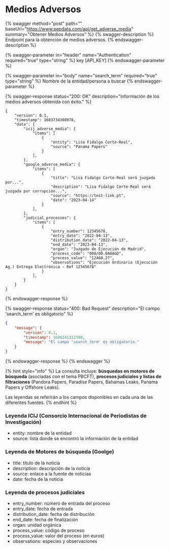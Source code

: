 # Medios Adversos

{% swagger method="post" path="" baseUrl="https://www.pepdata.com/api/get_adverse_media" summary="Obtener Medios Adversos" %}
{% swagger-description %}
Endpoint para la obtención de medios adversos.
{% endswagger-description %}

{% swagger-parameter in="header" name="Authentication" required="true" type="string" %}
key \[API\_KEY]
{% endswagger-parameter %}

{% swagger-parameter in="body" name="search_term" required="true" type="string" %}
Nombre de la entidad/persona a buscar
{% endswagger-parameter %}

{% swagger-response status="200: OK" description="Información de los medios adversos obtenida con éxito." %}
```
{
    "version": 0.1,
    "timestamp": 1683734308978,
    "data": {
        "icij_adverse_media": {
            "items": [
                {
                    "entity": "Lisa Fidalgo Corte-Real",
                    "source": "Panama Papers"
                }
            ],
        },
        "google_adverse_media": {
            "items": [
                {
                    "title": "Lisa Fidalgo Corte-Real será juzgada por...",
                    "description": "Lisa Fidalgo Corte-Real será juzgada por corrupción...",
                    "source": "https://test-link.pt",
                    "date": "2023-04-14"
                }
            ],
        },
        "judicial_processes": {
            "items": [
                {
                    "entry_number": 12345678,
                    "entry_date": "2022-04-13",
                    "distribution_date": "2022-04-13",
                    "end_date": "2023-04-13",
                    "organ": "Juzgado de Ejecución de Madrid",
                    "process_code": "000/00.0A0AGD",
                    "process_value": "12460.27",
                    "observations": "Ejecución Ordinaria (Ejecución Ag.) Entrega Electrónica - Ref 12345678"
                }
            ],
        }
    }
}
```
{% endswagger-response %}

{% swagger-response status="400: Bad Request" description="El campo 'search_term' es obligatorio" %}


```json
{
    "message": {
        "version": 0.1,
        "timestamp": 1696241312398,
        "message": "El campo 'search_term' es obligatorio."
    }
}
```
{% endswagger-response %}
{% endswagger %}

{% hint style="info" %}
La consulta incluye: **búsquedas en motores de búsqueda** (asociadas con el tema PBCFT), **procesos judiciales y listas de filtraciones** (Pandora Papers, Paradise Papers, Bahamas Leaks, Panama Papers y Offshore Leaks).



Las leyendas se referirán a los campos disponibles en cada una de las diferentes fuentes.
{% endhint %}

### Leyenda ICIJ (Consorcio Internacional de Periodistas de Investigación)

* entity: nombre de la entidad
* source: lista donde se encontró la información de la entidad

### Leyenda de Motores de búsqueda (Goolge)&#x20;

* title: título de la noticia
* description: descripción de la noticia
* source: enlace a la fuente de noticias
* date: fecha de la noticia&#x20;

### Leyenda de procesos judiciales

* entry\_number: número de entrada del proceso
* entry\_date: fecha de entrada
* distribution\_date: fecha de distribución
* end\_date: fecha de finalización
* organ: unidad orgánica
* process\_value: código de proceso
* process\_value: valor del proceso (en euros)
* observations: especies y observaciones
